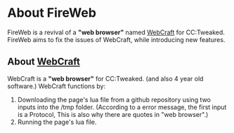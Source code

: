 
# About FireWeb
FireWeb is a revival of a **"web browser"** named [WebCraft](https://github.com/CCTech-ComputerCraft/WebCraft) for CC:Tweaked.
FireWeb aims to fix the issues of WebCraft, while introducing new features.

## About [WebCraft](https://github.com/CCTech-ComputerCraft/WebCraft)
WebCraft is a **"web browser"** for CC:Tweaked. (and also 4 year old software.)
WebCraft functions by:
1. Downloading the page's lua file from a github repository using two inputs into the /tmp folder. (According to a error message, the first input is a Protocol, This is also why there are quotes in "web browser".)
1. Running the page's lua file.

